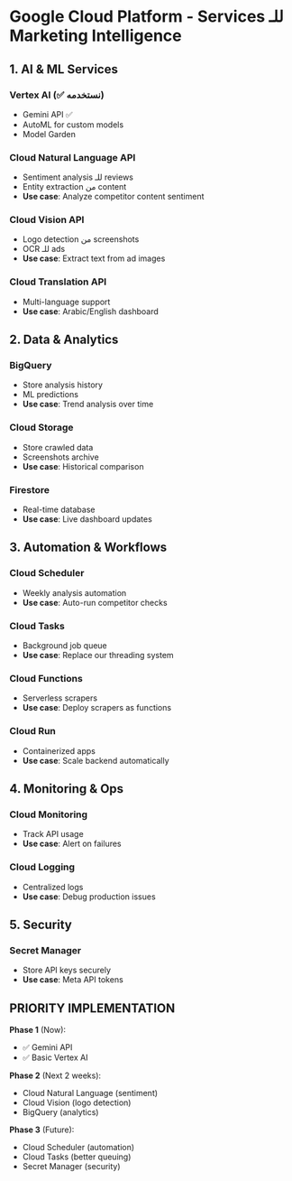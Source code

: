 # Google Cloud Platform - Services للـ Marketing Intelligence

## 1. AI & ML Services

### Vertex AI (✅ نستخدمه)
- Gemini API ✅
- AutoML for custom models
- Model Garden

### Cloud Natural Language API
- Sentiment analysis للـ reviews
- Entity extraction من content
- **Use case**: Analyze competitor content sentiment

### Cloud Vision API  
- Logo detection من screenshots
- OCR للـ ads
- **Use case**: Extract text from ad images

### Cloud Translation API
- Multi-language support
- **Use case**: Arabic/English dashboard

## 2. Data & Analytics

### BigQuery
- Store analysis history
- ML predictions
- **Use case**: Trend analysis over time

### Cloud Storage
- Store crawled data
- Screenshots archive
- **Use case**: Historical comparison

### Firestore
- Real-time database
- **Use case**: Live dashboard updates

## 3. Automation & Workflows

### Cloud Scheduler
- Weekly analysis automation
- **Use case**: Auto-run competitor checks

### Cloud Tasks
- Background job queue
- **Use case**: Replace our threading system

### Cloud Functions
- Serverless scrapers
- **Use case**: Deploy scrapers as functions

### Cloud Run
- Containerized apps
- **Use case**: Scale backend automatically

## 4. Monitoring & Ops

### Cloud Monitoring
- Track API usage
- **Use case**: Alert on failures

### Cloud Logging
- Centralized logs
- **Use case**: Debug production issues

## 5. Security

### Secret Manager
- Store API keys securely
- **Use case**: Meta API tokens

## PRIORITY IMPLEMENTATION

**Phase 1** (Now):
- ✅ Gemini API
- ✅ Basic Vertex AI

**Phase 2** (Next 2 weeks):
- Cloud Natural Language (sentiment)
- Cloud Vision (logo detection)
- BigQuery (analytics)

**Phase 3** (Future):
- Cloud Scheduler (automation)
- Cloud Tasks (better queuing)
- Secret Manager (security)
